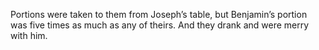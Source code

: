Portions were taken to them from Joseph’s table, but Benjamin’s portion was five times as much as any of theirs. And they drank and were merry with him.
